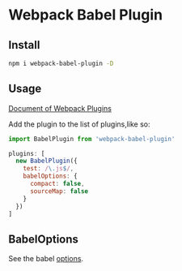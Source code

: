# Webpack Babel Plugin

## Install

```bash
npm i webpack-babel-plugin -D
```

## Usage

[Document of Webpack Plugins](https://webpack.js.org/configuration/plugins/)

Add the plugin to the list of plugins,like so:

```javascript
import BabelPlugin from 'webpack-babel-plugin'

plugins: [
  new BabelPlugin({
    test: /\.js$/,
    babelOptions: {
      compact: false,
      sourceMap: false
    }
  })
]
```

## BabelOptions

See the babel [options](https://babeljs.io/docs/usage/api/#options).
